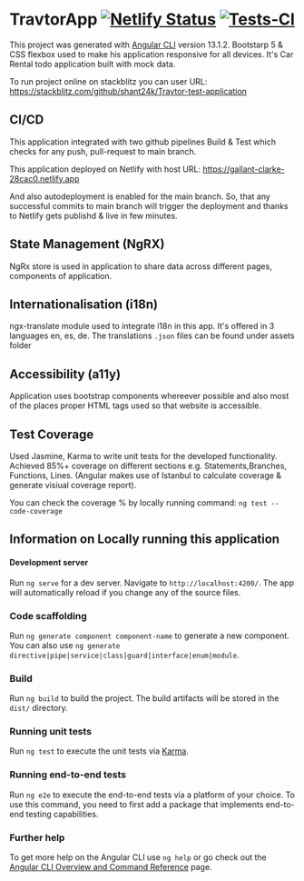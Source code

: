 # TravtorApp [![Netlify Status](https://api.netlify.com/api/v1/badges/2a368341-a59e-4bd0-8408-dbe2b1d26a13/deploy-status)](https://app.netlify.com/sites/gallant-clarke-28cac0/deploys) [![Tests-CI](https://github.com/shant24k/Travtor-test-application/actions/workflows/main.yml/badge.svg)](https://github.com/shant24k/Travtor-test-application/actions/workflows/main.yml)

This project was generated with [Angular CLI](https://github.com/angular/angular-cli) version 13.1.2. Bootstarp 5 & CSS flexbox used to make his application responsive for all devices. It's Car Rental todo application built with mock data.

To run project online on stackblitz you can user URL: https://stackblitz.com/github/shant24k/Travtor-test-application 

## CI/CD

This application integrated with two github pipelines Build & Test which checks for any push, pull-request to main branch.

This application deployed on Netlify with host URL: https://gallant-clarke-28cac0.netlify.app 

And also autodeployment is enabled for the main branch. So, that any successful commits to main branch will trigger the deployment and thanks to Netlify  gets publishd & live in few minutes.

## State Management (NgRX)

NgRx store is used in application to share data across different pages, components of application.

## Internationalisation (i18n)

ngx-translate module used to integrate i18n in this app. It's offered in 3 languages en, es, de. The translations `.json` files can be found under assets folder

## Accessibility (a11y)

Application uses bootstrap components whereever possible and also most of the places proper HTML tags used so that website is accessible.

## Test Coverage

Used Jasmine, Karma to write unit tests for the developed functionality. Achieved 85%+ coverage on different sections e.g. Statements,Branches, Functions, Lines. (Angular makes use of Istanbul to calculate coverage & generate visiual coverage report).

You can check the coverage % by locally running command: `ng test --code-coverage`

## Information on Locally running this application

#### Development server

Run `ng serve` for a dev server. Navigate to `http://localhost:4200/`. The app will automatically reload if you change any of the source files.

### Code scaffolding

Run `ng generate component component-name` to generate a new component. You can also use `ng generate directive|pipe|service|class|guard|interface|enum|module`.

### Build

Run `ng build` to build the project. The build artifacts will be stored in the `dist/` directory.

### Running unit tests

Run `ng test` to execute the unit tests via [Karma](https://karma-runner.github.io).

### Running end-to-end tests

Run `ng e2e` to execute the end-to-end tests via a platform of your choice. To use this command, you need to first add a package that implements end-to-end testing capabilities.

### Further help

To get more help on the Angular CLI use `ng help` or go check out the [Angular CLI Overview and Command Reference](https://angular.io/cli) page.
